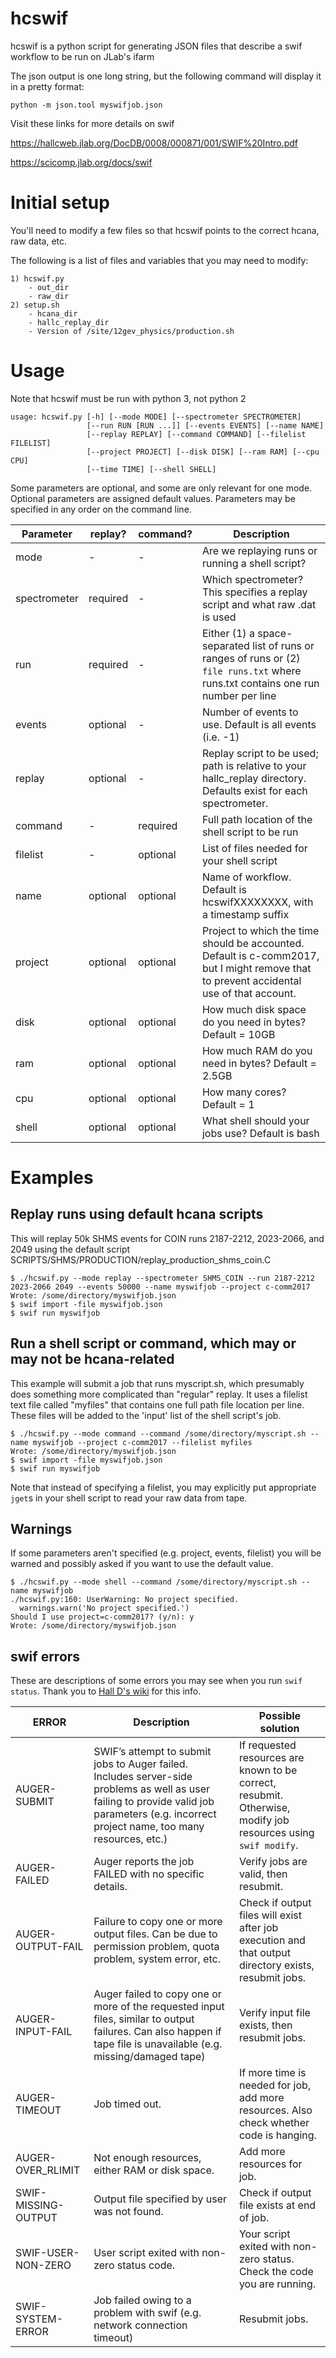 # hcswif
hcswif is a python script for generating JSON files that describe a swif workflow to be run on JLab's ifarm

The json output is one long string, but the following command will display it in a pretty format:
```
python -m json.tool myswifjob.json
```

Visit these links for more details on swif

https://hallcweb.jlab.org/DocDB/0008/000871/001/SWIF%20Intro.pdf

https://scicomp.jlab.org/docs/swif

# Initial setup
You'll need to modify a few files so that hcswif points to the correct hcana, raw data, etc.

The following is a list of files and variables that you may need to modify:
```
1) hcswif.py
    - out_dir
    - raw_dir
2) setup.sh
    - hcana_dir
    - hallc_replay_dir
    - Version of /site/12gev_physics/production.sh
```

# Usage
Note that hcswif must be run with python 3, not python 2

```
usage: hcswif.py [-h] [--mode MODE] [--spectrometer SPECTROMETER]
                 [--run RUN [RUN ...]] [--events EVENTS] [--name NAME]
                 [--replay REPLAY] [--command COMMAND] [--filelist FILELIST]
                 [--project PROJECT] [--disk DISK] [--ram RAM] [--cpu CPU]
                 [--time TIME] [--shell SHELL]
```
Some parameters are optional, and some are only relevant for one mode. Optional parameters are assigned default values. Parameters may be specified in any order on the command line.

Parameter    | replay?  | command? | Description
------------ | -------- | -------- | ------------------------------------------------
mode         | -        | -        | Are we replaying runs or running a shell script?
spectrometer | required | -        | Which spectrometer? This specifies a replay script and what raw .dat is used
run          | required | -        | Either (1) a space-separated list of runs or ranges of runs or (2) `file runs.txt` where runs.txt contains one run number per line
events       | optional | -        | Number of events to use. Default is all events (i.e. -1)
replay       | optional | -        | Replay script to be used; path is relative to your hallc_replay directory. Defaults exist for each spectrometer.
command      | -        | required | Full path location of the shell script to be run
filelist     | -        | optional | List of files needed for your shell script
name         | optional | optional | Name of workflow. Default is hcswifXXXXXXXX, with a timestamp suffix
project      | optional | optional | Project to which the time should be accounted. Default is c-comm2017, but I might remove that to prevent accidental use of that account.
disk         | optional | optional | How much disk space do you need in bytes? Default = 10GB
ram          | optional | optional | How much RAM do you need in bytes? Default = 2.5GB
cpu          | optional | optional | How many cores? Default = 1
shell        | optional | optional | What shell should your jobs use? Default is bash


# Examples
## Replay runs using default hcana scripts
This will replay 50k SHMS events for COIN runs 2187-2212, 2023-2066, and 2049 using the default script SCRIPTS/SHMS/PRODUCTION/replay_production_shms_coin.C
```
$ ./hcswif.py --mode replay --spectrometer SHMS_COIN --run 2187-2212 2023-2066 2049 --events 50000 --name myswifjob --project c-comm2017
Wrote: /some/directory/myswifjob.json
$ swif import -file myswifjob.json
$ swif run myswifjob
```

## Run a shell script or command, which may or may not be hcana-related
This example will submit a job that runs myscript.sh, which presumably does something more complicated than "regular" replay. It uses a filelist text file called "myfiles" that contains one full path file location per line. These files will be added to the 'input' list of the shell script's job.
```
$ ./hcswif.py --mode command --command /some/directory/myscript.sh --name myswifjob --project c-comm2017 --filelist myfiles
Wrote: /some/directory/myswifjob.json
$ swif import -file myswifjob.json
$ swif run myswifjob
```

Note that instead of specifying a filelist, you may explicitly put appropriate `jget`s in your shell script to read your raw data from tape.

## Warnings
If some parameters aren't specified (e.g. project, events, filelist) you will be warned and possibly asked if you want to use the default value.
```
$ ./hcswif.py --mode shell --command /some/directory/myscript.sh --name myswifjob
./hcswif.py:160: UserWarning: No project specified.
  warnings.warn('No project specified.')
Should I use project=c-comm2017? (y/n): y
Wrote: /some/directory/myswifjob.json
```

## swif errors
These are descriptions of some errors you may see when you run `swif status`. Thank you to [Hall D's wiki](https://halldweb.jlab.org/wiki/index.php/DEPRECATED_Offline_Monitoring_Archived_Data) for this info.

| ERROR | Description | Possible solution |
| ---------- | ----------- | ----------------- |
| AUGER-SUBMIT | SWIF’s attempt to submit jobs to Auger failed. Includes server-side problems as well as user failing to provide valid job parameters (e.g. incorrect project name, too many resources, etc.) | If requested resources are known to be correct, resubmit. Otherwise, modify job resources using `swif modify`.|
| AUGER-FAILED | Auger reports the job FAILED with no specific details. | Verify jobs are valid, then resubmit. |
| AUGER-OUTPUT-FAIL | Failure to copy one or more output files. Can be due to permission problem, quota problem, system error, etc. | Check if output files will exist after job execution and that output directory exists, resubmit jobs. |
| AUGER-INPUT-FAIL | Auger failed to copy one or more of the requested input files, similar to output failures.  Can also happen if tape file is unavailable (e.g. missing/damaged tape) | Verify input file exists, then resubmit jobs. |
| AUGER-TIMEOUT | Job timed out. | If more time is needed for job, add more resources. Also check whether code is hanging. |
| AUGER-OVER_RLIMIT | Not enough resources, either RAM or disk space. | Add more resources for job. |
| SWIF-MISSING-OUTPUT | Output file specified by user was not found. | Check if output file exists at end of job. |
| SWIF-USER-NON-ZERO | User script exited with non-zero status code. | Your script exited with non-zero status. Check the code you are running. |
| SWIF-SYSTEM-ERROR | Job failed owing to a problem with swif (e.g. network connection timeout) | Resubmit jobs. |
